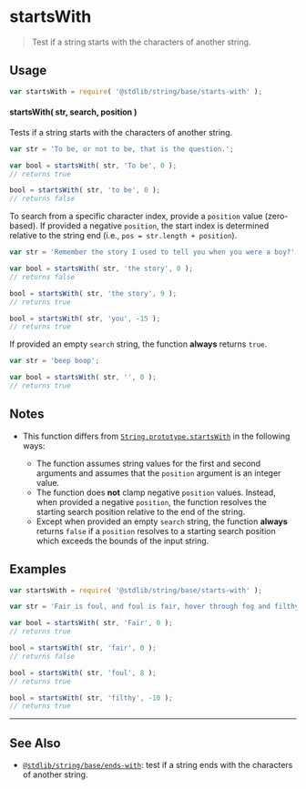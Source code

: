 <!--

@license Apache-2.0

Copyright (c) 2022 The Stdlib Authors.

Licensed under the Apache License, Version 2.0 (the "License");
you may not use this file except in compliance with the License.
You may obtain a copy of the License at

   http://www.apache.org/licenses/LICENSE-2.0

Unless required by applicable law or agreed to in writing, software
distributed under the License is distributed on an "AS IS" BASIS,
WITHOUT WARRANTIES OR CONDITIONS OF ANY KIND, either express or implied.
See the License for the specific language governing permissions and
limitations under the License.

-->

# startsWith

> Test if a string starts with the characters of another string.

<section class="intro">

</section>

<!-- /.intro -->

<section class="usage">

## Usage

```javascript
var startsWith = require( '@stdlib/string/base/starts-with' );
```

#### startsWith( str, search, position )

Tests if a string starts with the characters of another string.

```javascript
var str = 'To be, or not to be, that is the question.';

var bool = startsWith( str, 'To be', 0 );
// returns true

bool = startsWith( str, 'to be', 0 );
// returns false
```

To search from a specific character index, provide a `position` value (zero-based). If provided a negative `position`, the start index is determined relative to the string end (i.e., `pos = str.length + position`).

```javascript
var str = 'Remember the story I used to tell you when you were a boy?';

var bool = startsWith( str, 'the story', 0 );
// returns false

bool = startsWith( str, 'the story', 9 );
// returns true

bool = startsWith( str, 'you', -15 );
// returns true
```

If provided an empty `search` string, the function **always** returns `true`.

```javascript
var str = 'beep boop';

var bool = startsWith( str, '', 0 );
// returns true
```

</section>

<!-- /.usage -->

<section class="notes">

## Notes

-   This function differs from [`String.prototype.startsWith`][mdn-string-startswith] in the following ways:

    -   The function assumes string values for the first and second arguments and assumes that the `position` argument is an integer value.
    -   The function does **not** clamp negative `position` values. Instead, when provided a negative `position`, the function resolves the starting search position relative to the end of the string.
    -   Except when provided an empty `search` string, the function **always** returns `false` if a `position` resolves to a starting search position which exceeds the bounds of the input string.

</section>

<!-- /.notes -->

<section class="examples">

## Examples

<!-- eslint no-undef: "error" -->

```javascript
var startsWith = require( '@stdlib/string/base/starts-with' );

var str = 'Fair is foul, and foul is fair, hover through fog and filthy air';

var bool = startsWith( str, 'Fair', 0 );
// returns true

bool = startsWith( str, 'fair', 0 );
// returns false

bool = startsWith( str, 'foul', 8 );
// returns true

bool = startsWith( str, 'filthy', -10 );
// returns true
```

</section>

<!-- /.examples -->

<!-- Section for related `stdlib` packages. Do not manually edit this section, as it is automatically populated. -->

<section class="related">

* * *

## See Also

-   <span class="package-name">[`@stdlib/string/base/ends-with`][@stdlib/string/base/ends-with]</span><span class="delimiter">: </span><span class="description">test if a string ends with the characters of another string.</span>

</section>

<!-- /.related -->

<!-- Section for all links. Make sure to keep an empty line after the `section` element and another before the `/section` close. -->

<section class="links">

[mdn-string-startswith]: https://developer.mozilla.org/en-US/docs/Web/JavaScript/Reference/Global_Objects/String/startsWith

<!-- <related-links> -->

[@stdlib/string/base/ends-with]: https://github.com/stdlib-js/string/tree/main/base/ends-with

<!-- </related-links> -->

</section>

<!-- /.links -->
